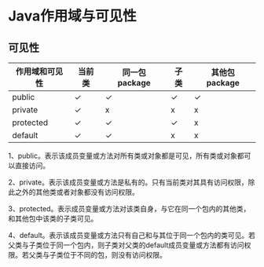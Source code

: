 # Java作用域与可见性

## 可见性

| 作用域和可见性 | 当前类 | 同一包 package | 子类 | 其他包 package |
| -------------- | ------ | -------------- | ---- | -------------- |
| public         | ✓      | ✓              | ✓    | ✓              |
| private        | ✓      | ⅹ              | ⅹ    | ⅹ              |
| protected      | ✓      | ✓              | ✓    | ⅹ              |
| default        | ✓      | ✓              | ⅹ    | ⅹ              |

1、public。表示该成员变量或方法对所有类或对象都是可见，所有类或对象都可以直接访问。

2、private。表示该成员变量或方法是私有的。只有当前类对其具有访问权限，除此之外的其他类或者对象都没有访问权限。

3、protected。表示成员变量或方法对该类自身，与它在同一个包内的其他类，和其他包中该类的子类可见。

4、default。表示该成员变量或方法只有自己和与其位于同一个包内的类可见。若父类与子类位于同一个包内，则子类对父类的default成员变量或方法都有访问权限。若父类与子类位于不同的包，则没有访问权限。